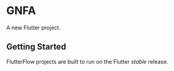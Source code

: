 # GNFA

A new Flutter project.

## Getting Started

FlutterFlow projects are built to run on the Flutter _stable_ release.
